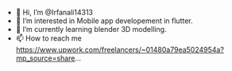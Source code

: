 - 👋 Hi, I’m @Irfanali14313
- 👀 I’m interested in Mobile app developement in flutter.
- 🌱 I’m currently learning blender 3D modelling.
- 📫 How to reach me https://www.upwork.com/freelancers/~01480a79ea5024954a?mp_source=share...

<!---
Irfanali14313/Irfanali14313 is a ✨ special ✨ repository because its `README.md` (this file) appears on your GitHub profile.
You can click the Preview link to take a look at your changes.
--->
